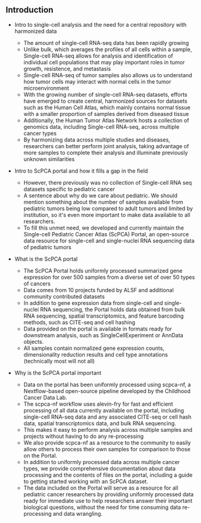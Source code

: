## Introduction

- Intro to single-cell analysis and the need for a central repository with harmonized data
  - The amount of single-cell RNA-seq data has been rapidly growing
  - Unlike bulk, which averages the profiles of all cells within a sample, Single-cell RNA-seq allows for analysis and identification of individual cell populations that may play important roles in tumor growth, resistence, and metastasis
  - Single-cell RNA-seq of tumor samples also allows us to understand how tumor cells may interact with normal cells in the tumor microenvironment
  - With the growing number of single-cell RNA-seq datasets, efforts have emerged to create central, harmonized sources for datasets such as the Human Cell Atlas, which mainly contains normal tissue with a smaller proportion of samples derived from diseased tissue
  - Additionally, the Human Tumor Atlas Network hosts a collection of genomics data, including Single-cell RNA-seq, across multiple cancer types
  - By harmonizing data across multiple studies and diseases, researchers can better perform joint analysis, taking advantage of more samples to complete their analysis and illuminate previously unknown similarities

- Intro to ScPCA portal and how it fills a gap in the field
  - However, there previously was no collection of Single-cell RNA seq datasets specific to pediatric cancer
  - A sentence about why do we care about pediatric. We should mention something about the number of samples available from pediatric tumors being low compared to adult tumors and limited by institution, so it's even more important to make data available to all researchers.
  - To fill this unmet need, we developed and currently maintain the Single-cell Pediatric Cancer Atlas (ScPCA) Portal, an open-source data resource for single-cell and single-nuclei RNA sequencing data of pediatric tumors


- What is the ScPCA portal
  - The ScPCA Portal holds uniformly processed summarized gene expression for over 500 samples from a diverse set of over 50 types of cancers
  - Data comes from 10 projects funded by ALSF and additional community contributed datasets
  - In addition to gene expression data from single-cell and single-nuclei RNA sequencing, the Portal holds data obtained from bulk RNA sequencing, spatial transcriptomics, and feature barcoding methods, such as CITE-seq and cell hashing
  - Data provided on the portal is available in formats ready for downstream analysis, such as SingleCellExperiment or AnnData objects.
  - All samples contain normalized gene expression counts, dimensionality reduction results and cell type annotations (technically most will not all)


- Why is the ScPCA portal important
  - Data on the portal has been uniformly processed using scpca-nf, a Nextflow-based open-source pipeline developed by the Childhood Cancer Data Lab.
  - The scpca-nf workflow uses alevin-fry for fast and efficient processing of all data currently available on the portal, including single-cell RNA-seq data and any associated CITE-seq or cell hash data, spatial transcriptomics data, and bulk RNA sequencing.
  - This makes it easy to perform analysis across multiple samples and projects without having to do any re-processing
  - We also provide scpca-nf as a resource to the community to easily allow others to process their own samples for comparison to those on the Portal.
  - In addition to uniformly processed data across multiple cancer types, we provide comprehensive documentation about data processing and the contents of files on the portal, including a guide to getting started working with an ScPCA dataset.
  - The data included on the Portal will serve as a resource for all pediatric cancer researchers by providing uniformly processed data ready for immediate use to help researchers answer their important biological questions, without the need for time consuming data re-processing and data wrangling.
